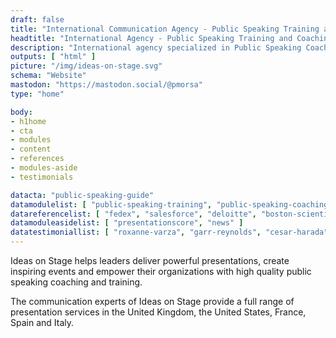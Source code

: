 ```yaml
---
draft: false
title: "International Communication Agency - Public Speaking Training and Coaching"
headtitle: "International Agency - Public Speaking Training and Coaching | UK"
description: "International agency specialized in Public Speaking Coaching and Training and Presentation Creation - United Kingdom"
outputs: [ "html" ]
picture: "/img/ideas-on-stage.svg"
schema: "Website"
mastodon: "https://mastodon.social/@pmorsa"
type: "home"

body:
- h1home
- cta
- modules
- content
- references
- modules-aside
- testimonials

datacta: "public-speaking-guide"
datamodulelist: [ "public-speaking-training", "public-speaking-coaching", "communication-consulting" ]
datareferencelist: [ "fedex", "salesforce", "deloitte", "boston-scientific", "google", "disney", "wbg", "ashoka", "lacoste", "business-france", "safran", "colombus-consulting", "edf", "loreal", "pierre-fabre", "insead", "em-lyon", "biogen"  ]
datamoduleasidelist: [ "presentationscore", "news" ]
datatestimoniallist: [ "roxanne-varza", "garr-reynolds", "cesar-harada", "nicolas-beau", "david-musotte" ]
---
```


Ideas on Stage helps leaders deliver powerful presentations, create inspiring events and empower their organizations with high quality public speaking coaching and training.

The communication experts of Ideas on Stage provide a full range of presentation services in the United Kingdom, the United States, France, Spain and Italy.
